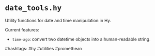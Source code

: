 # `date_tools.hy`

Utility functions for date and time manipulation in Hy.

Current features:

- `time-ago`: convert two datetime objects into a human-readable string.


\#hashtags: #hy #utilities #promethean
